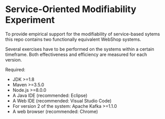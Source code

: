 # Service-Oriented Modifiability Experiment

To provide empirical support for the modifiability of service-based sytems this repo contains two functionally equivalent WebShop systems.

Several exercises have to be performed on the systems within a certain timeframe. Both effectiveness and efficiency are measured for each version.

Required:
- JDK >=1.8
- Maven >=3.5.0
- Node.js >=8.0.0
- A Java IDE (recommended: Eclipse)
- A Web IDE (recommended: Visual Studio Code)
- For version 2 of the system: Apache Kafka >=1.1.0
- A web browser (recommended: Chrome)